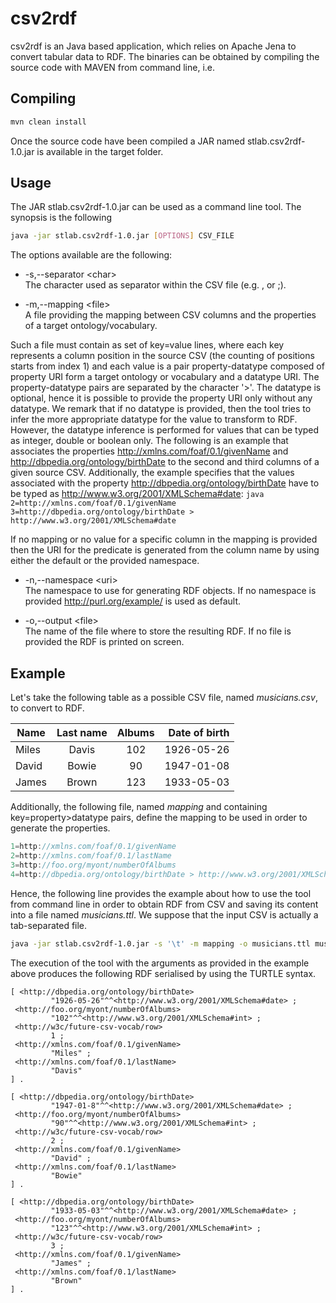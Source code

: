 
# csv2rdf

csv2rdf is an Java based application, which relies on Apache Jena to convert tabular data to RDF.
The binaries can be obtained by compiling the source code with MAVEN from command line, i.e.

## Compiling

```bash 
mvn clean install
```
Once the source code have been compiled a JAR named stlab.csv2rdf-1.0.jar is available in the target folder.

## Usage

The JAR stlab.csv2rdf-1.0.jar can be used as a command line tool.
The synopsis is the following

```bash
java -jar stlab.csv2rdf-1.0.jar [OPTIONS] CSV_FILE
```

The options available are the following:

* -s,--separator &lt;char&gt;   
The character used as separator within the CSV file (e.g. , or ;).

* -m,--mapping &lt;file&gt;   
 A file providing the mapping between CSV columns and the properties of a target ontology/vocabulary.
    
 Such a file must contain as set of key=value lines, where each key represents a column position in the source CSV (the counting of positions starts from index 1) and each value is a pair property-datatype composed of property URI form a target ontology or vocabulary and a datatype URI. The property-datatype pairs are separated by the character '>'. The datatype is optional, hence it is possible to provide the property URI only without any datatype. We remark that if no datatype is provided, then the tool tries to infer the more appropriate datatype for the value to transform to RDF. However, the datatype inference is performed for values that can be typed as integer, double or boolean only. The following is an example that associates the properties http://xmlns.com/foaf/0.1/givenName and http://dbpedia.org/ontology/birthDate to the second and third columns of a given source CSV. Additionally, the example specifies that the values associated with the property http://dbpedia.org/ontology/birthDate have to be typed as http://www.w3.org/2001/XMLSchema#date:
    ```java
    2=http://xmlns.com/foaf/0.1/givenName
    3=http://dbpedia.org/ontology/birthDate > http://www.w3.org/2001/XMLSchema#date
    ```
    
 If no mapping or no value for a specific column in the mapping is provided then the URI for the predicate is generated from the column name by using either the default or the provided namespace.
* -n,--namespace &lt;uri&gt;   
The namespace to use for generating RDF objects. If no namespace is provided http://purl.org/example/ is used as default.

* -o,--output &lt;file&gt;  
The name of the file where to store the resulting RDF. If no file is provided the RDF is printed on screen.

## Example
 Let's take the following table as a possible CSV file, named *musicians.csv*, to convert to RDF.
 
| Name   | Last name | Albums | Date of birth |
| ----   |:--------:|:--------:|--------:|
| Miles | Davis | 102 | 1926-05-26 |
| David | Bowie | 90 | 1947-01-08 |
| James | Brown | 123 | 1933-05-03 |
 
 Additionally, the following file, named *mapping* and containing key=property>datatype pairs, define the mapping to be used in order to generate the properties.
 ```java
 1=http://xmlns.com/foaf/0.1/givenName
 2=http://xmlns.com/foaf/0.1/lastName
 3=http://foo.org/myont/numberOfAlbums
 4=http://dbpedia.org/ontology/birthDate > http://www.w3.org/2001/XMLSchema#date
 ``` 
 
 Hence, the following line provides the example about how to use the tool from command line in order to obtain RDF from CSV and saving its content into a file named *musicians.ttl*. We suppose that the input CSV is actually a tab-separated file.
 ```bash
 java -jar stlab.csv2rdf-1.0.jar -s '\t' -m mapping -o musicians.ttl musicians.csv
 ```
 
 The execution of the tool with the arguments as provided in the example above produces the following RDF serialised by using the TURTLE syntax.
 ```turtle
 [ <http://dbpedia.org/ontology/birthDate>
          "1926-05-26"^^<http://www.w3.org/2001/XMLSchema#date> ;
  <http://foo.org/myont/numberOfAlbums>
          "102"^^<http://www.w3.org/2001/XMLSchema#int> ;
  <http://w3c/future-csv-vocab/row>
          1 ;
  <http://xmlns.com/foaf/0.1/givenName>
          "Miles" ;
  <http://xmlns.com/foaf/0.1/lastName>
          "Davis"
] .

[ <http://dbpedia.org/ontology/birthDate>
          "1947-01-8"^^<http://www.w3.org/2001/XMLSchema#date> ;
  <http://foo.org/myont/numberOfAlbums>
          "90"^^<http://www.w3.org/2001/XMLSchema#int> ;
  <http://w3c/future-csv-vocab/row>
          2 ;
  <http://xmlns.com/foaf/0.1/givenName>
          "David" ;
  <http://xmlns.com/foaf/0.1/lastName>
          "Bowie"
] .

[ <http://dbpedia.org/ontology/birthDate>
          "1933-05-03"^^<http://www.w3.org/2001/XMLSchema#date> ;
  <http://foo.org/myont/numberOfAlbums>
          "123"^^<http://www.w3.org/2001/XMLSchema#int> ;
  <http://w3c/future-csv-vocab/row>
          3 ;
  <http://xmlns.com/foaf/0.1/givenName>
          "James" ;
  <http://xmlns.com/foaf/0.1/lastName>
          "Brown"
] .
 ```